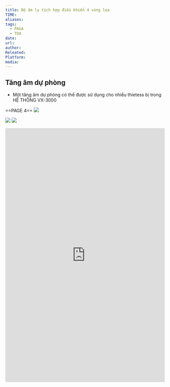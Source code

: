 ```yaml
---
title: Bộ âm ly tích hợp điều khiển 4 vùng loa
TIME:
aliases:
tags:
  - PAGA
  - TOA
date:
url:
author:
Releated:
Platform:
media:
---
```

## Tăng âm dự phòng

- Một tăng âm dự phòng có thể được sử dụng cho nhiều thietess bị trong HỆ THỐNG VX-3000

==PAGE 4==
![](https://res.cloudinary.com/dcqf82eor/image/upload/f_auto/v1759119231/civil%203D/j5mod8dkas2dbw0x3u9n.png)

![](https://res.cloudinary.com/dcqf82eor/image/upload/f_auto/v1759118986/civil%203D/tdvzviqirgsd2hdrdsyi.png)
![](https://res.cloudinary.com/dcqf82eor/image/upload/f_auto/v1759119089/civil%203D/txg5aq7x4s0iudnbgccz.png)





<iframe src="https://drive.google.com/file/d/1bf7_PnwGQ7eQdxDgWJXIJwnsehv0yQjU/preview" width="100%" height="800px" name="the-iFrame" frameborder="0"></iFrame><br>